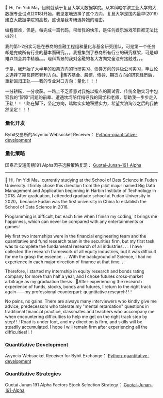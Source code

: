 👋 Hi, I’m Yidi Ma，目前就读于复旦大学大数据学院。从本科哈尔滨工业大学的大数据专业试点(2018)开始，我坚定地选择了这个方向。复旦大学是国内最早(2016)建立大数据学院的高校，这也是我考研选择她的理由。

编程很难，但是，每完成一篇代码，带给我的快乐，是任何娱乐游戏项目都无法比拟的！

我的第1-2份实习是在券商的金融工程组和量化与基金研究团队，可是第一个任务却是完成所有行业的基本面研究。。。我搜集到了券商所有行业的研究框架，可是却难以领会其中精髓。。。理科背景的我对金融的各大方向完全没有接触过。。。

于是，我开始了大半年的股票方向的行研实习、债券方向的评级公司实习，毕业论文选择了期货跨市套利方向。🌱集齐基金、股票、债券、期货方向的研究经历后，重新回归正轨——我的专业对口方向：量化！！！

一分耕耘，一分收获。一路上不乏善意对我施以指点的面试官、传统金融实习中包容我的“智障”问题的前辈、遭遇坎坷陪伴指导我的同学和老师，帮助我一步步走入正轨！！！路在脚下，坚定方向，踏踏实实地积攒实力，希望大浪淘沙之后的我依然坚定！！！

### 量化开发

Bybit交易所的Asyncio Websocket Receiver： [Python-quantitative-development](https://github.com/SelenaMa9812/Python-quantitative-development)

### 量化策略

国泰君安短周期191 Alpha因子选股策略复现： [Guotai-Junan-191-Alpha](https://github.com/SelenaMa9812/Guotai-Junan-191-Alpha)

-----------------------------------------------------------------------------------------------------

👋 Hi, I’m Yidi Ma，currently studying at the School of Data Science in Fudan University. I firmly chose this direction from the pilot major named Big Data Management and Application beginning in Harbin Institute of Technology in 2018. After graduation, I attended graduate school at Fudan University in 2020，because Fudan was the first university in China to establish the School of Data Science in 2016.

Programming is difficult, but each time when I finish my coding, it brings me happiness, which can never be compared with any entertainments or games!

My first two internships were in the financial engineering team and the quantitative and fund research team in the securities firm, but my first task was to complete the fundamental research of all industries. . . I have collected the research framework of all equity industries, but it was difficult for me to grasp the essence. . . With the background of Science, I had no experience in each major direction of finance at that time. . .

Therefore, I started my internship in equity research and bonds rating company for more than half a year, and I chose futures cross-market arbitrage as my graduation thesis . 🌱After experiencing the research experience of funds, stocks, bonds and futures, I return to the right track again——my professional counterpart: quantitative research! ! !

No pains, no gains. There are always many interviewers who kindly give me advice, predecessors who tolerate my "mental retardation" questions in traditional financial practice, classmates and teachers who accompany me when encountering difficulties to help me get on the right track step by step! ! ! Road is under foot, and my direction is firm, and skills will be steadily accumulated. I hope I will remain firm after experiencing all the difficulties! ! !

### Quantitative Development

Asyncio Websocket Receiver for Bybit Exchange： [Python-quantitative-development](https://github.com/SelenaMa9812/Python-quantitative-development)

### Quantitative Strategies

Guotai Junan 191 Alpha Factors Stock Selection Strategy： [Guotai-Junan-191-Alpha](https://github.com/SelenaMa9812/Guotai-Junan-191-Alpha)
